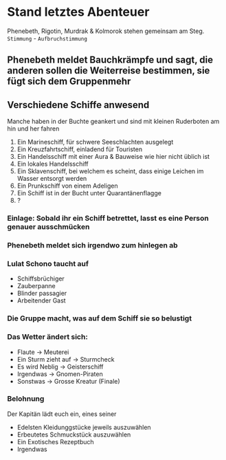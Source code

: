 # Stand letztes Abenteuer
Phenebeth, Rigotin, Murdrak & Kolmorok stehen gemeinsam am Steg.
`Stimmung` - `Aufbruchstimmung`

## Phenebeth meldet Bauchkrämpfe und sagt, die anderen sollen die Weiterreise bestimmen, sie fügt sich dem Gruppenmehr

## Verschiedene Schiffe anwesend
Manche haben in der Buchte geankert und sind mit kleinen Ruderboten am hin und her fahren

1. Ein Marineschiff, für schwere Seeschlachten ausgelegt
2. Ein Kreuzfahrtschiff, einladend für Touristen
3. Ein Handelsschiff mit einer Aura & Bauweise wie hier nicht üblich ist
4. Ein lokales Handelsschiff
5. Ein Sklavenschiff, bei welchem es scheint, dass einige Leichen im Wasser entsorgt werden
6. Ein Prunkschiff von einem Adeligen
7. Ein Schiff ist in der Bucht unter Quarantänenflagge
8. ?

### Einlage: Sobald ihr ein Schiff betrettet, lasst es eine Person genauer ausschmücken

### Phenebeth meldet sich irgendwo zum hinlegen ab

### Lulat Schono taucht auf
* Schiffsbrüchiger
* Zauberpanne
* Blinder passagier
* Arbeitender Gast

### Die Gruppe macht, was auf dem Schiff sie so belustigt

### Das Wetter ändert sich:
* Flaute -> Meuterei
* Ein Sturm zieht auf -> Sturmcheck
* Es wird Neblig -> Geisterschiff
* Irgendwas -> Gnomen-Piraten
* Sonstwas -> Grosse Kreatur (Finale)

### Belohnung
Der Kapitän lädt euch ein, eines seiner
*  Edelsten Kleidunggstücke jeweils auszuwählen
*  Erbeutetes Schmuckstück auszuwählen
*  Ein Exotisches Rezeptbuch
*  Irgendwas